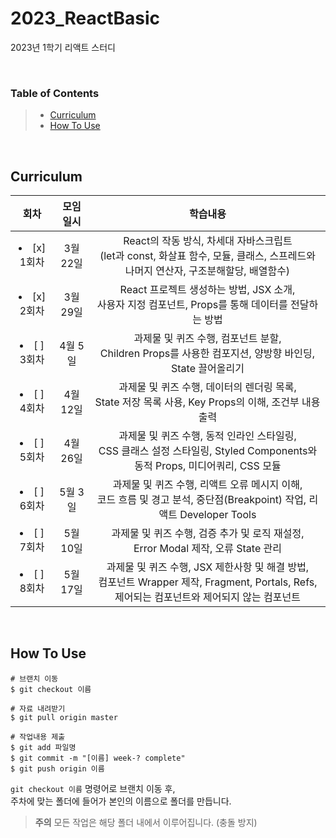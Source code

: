 # 2023_ReactBasic
2023년 1학기 리액트 스터디

&nbsp;

### Table of Contents
> - [Curriculum](#curriculum)
> - [How To Use](#how-to-use)

&nbsp;

## Curriculum
<!-- :black_square_button: :ballot_box_with_check: -->
|회차|모임 일시|학습내용|
|:---:|:---:|:---:|
| <li> [x] 1회차 </li> |3월 22일|React의 작동 방식, 차세대 자바스크립트<br>(let과 const, 화살표 함수, 모듈, 클래스, 스프레드와 나머지 연산자, 구조분해할당, 배열함수)|
| <li> [x] 2회차 </li> |3월 29일|React 프로젝트 생성하는 방법, JSX 소개,<br>사용자 지정 컴포넌트, Props를 통해 데이터를 전달하는 방법|
| <li> [ ] 3회차 </li> |4월 5일|과제물 및 퀴즈 수행, 컴포넌트 분할,<br>Children Props를 사용한 컴포지션, 양방향 바인딩, State 끌어올리기|
| <li> [ ] 4회차 </li> |4월 12일|과제물 및 퀴즈 수행, 데이터의 렌더링 목록,<br>State 저장 목록 사용, Key Props의 이해, 조건부 내용 출력|
| <li> [ ] 5회차 </li> |4월 26일|과제물 및 퀴즈 수행, 동적 인라인 스타일링,<br>CSS 클래스 설정 스타일링, Styled Components와 동적 Props, 미디어쿼리, CSS 모듈|
| <li> [ ] 6회차 </li> |5월 3일|과제물 및 퀴즈 수행, 리액트 오류 메시지 이해,<br>코드 흐름 및 경고 분석, 중단점(Breakpoint) 작업, 리액트 Developer Tools|
| <li> [ ] 7회차 </li> |5월 10일|과제물 및 퀴즈 수행, 검증 추가 및 로직 재설정,<br>Error Modal 제작, 오류 State 관리|
| <li> [ ] 8회차 </li> |5월 17일|과제물 및 퀴즈 수행, JSX 제한사항 및 해결 방법,<br>컴포넌트 Wrapper 제작, Fragment, Portals, Refs, 제어되는 컴포넌트와 제어되지 않는 컴포넌트|

&nbsp;

## How To Use
```
# 브랜치 이동
$ git checkout 이름

# 자료 내려받기
$ git pull origin master

# 작업내용 제출
$ git add 파일명
$ git commit -m "[이름] week-? complete"
$ git push origin 이름
```

`git checkout 이름` 명령어로 브랜치 이동 후,  
주차에 맞는 폴더에 들어가 본인의 이름으로 폴더를 만듭니다.
> **주의** 모든 작업은 해당 폴더 내에서 이루어집니다. (충돌 방지)
